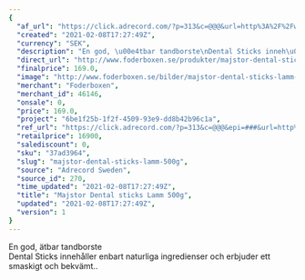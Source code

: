 ```yaml
---
{
  "af_url": "https://click.adrecord.com/?p=313&c=@@@&url=http%3A%2F%2Fwww.foderboxen.se%2Fprodukter%2Fmajstor-dental-sticks-lamm-500g%2C715",
  "created": "2021-02-08T17:27:49Z",
  "currency": "SEK",
  "description": "En god, \u00e4tbar tandborste\nDental Sticks inneh\u00e5ller enbart naturliga ingredienser och erbjuder ett smaskigt och bekv\u00e4mt..",
  "direct_url": "http://www.foderboxen.se/produkter/majstor-dental-sticks-lamm-500g,715",
  "finalprice": 169.0,
  "image": "http://www.foderboxen.se/bilder/majstor-dental-sticks-lamm-500g-715.png",
  "merchant": "Foderboxen",
  "merchant_id": 46146,
  "onsale": 0,
  "price": 169.0,
  "project": "6be1f25b-1f2f-4509-93e9-dd8b42b96c1a",
  "ref_url": "https://click.adrecord.com/?p=313&c=@@@&epi=###&url=http%3A%2F%2Fwww.foderboxen.se%2Fprodukter%2Fmajstor-dental-sticks-lamm-500g%2C715",
  "retailprice": 16900,
  "salediscount": 0,
  "sku": "37ad3964",
  "slug": "majstor-dental-sticks-lamm-500g",
  "source": "Adrecord Sweden",
  "source_id": 270,
  "time_updated": "2021-02-08T17:27:49Z",
  "title": "Majstor Dental sticks Lamm 500g",
  "updated": "2021-02-08T17:27:49Z",
  "version": 1
}
---
```


<p> En god, ätbar tandborste<br>Dental Sticks innehåller enbart naturliga ingredienser och erbjuder ett smaskigt och bekvämt..</p>
